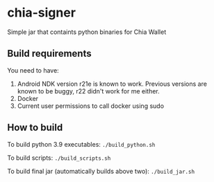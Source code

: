 # chia-signer
Simple jar that containts python binaries for Chia Wallet

## Build requirements
You need to have:
1. Android NDK version r21e is known to work. Previous versions are known to be buggy, r22 didn't work for me either.
2. Docker
3. Current user permissions to call docker using sudo

## How to build
To build python 3.9 executables: `./build_python.sh`

To build scripts: `./build_scripts.sh`

To build final jar (automatically builds above two): `./build_jar.sh`
